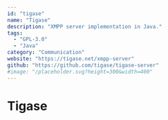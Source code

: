 ```yaml
---
id: "tigase"
name: "Tigase"
description: "XMPP server implementation in Java."
tags:
  - "GPL-3.0"
  - "Java"
category: "Communication"
website: "https://tigase.net/xmpp-server"
github: "https://github.com/tigase/tigase-server"
#image: "/placeholder.svg?height=300&width=400"
---
```


# Tigase
